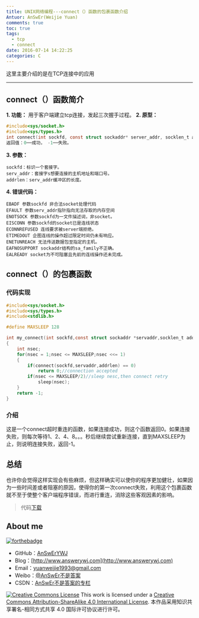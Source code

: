 ```yaml
---
title: UNIX网络编程---connect（）函数的包裹函数介绍
Antuor: AnSwEr(Weijie Yuan)
comments: true
toc: true
tags:
  - tcp
  - connect
date: 2016-07-14 14:22:25
categories: C
---
```


这里主要介绍的是在TCP连接中的应用

----------
<!--more-->

## connect（）函数简介

**1. 功能：** 用于客户端建立tcp连接，发起三次握手过程。
**2. 原型：**
```C
#include<sys/socket.h>
#include<sys/types.h>
int connect(int sockfd, const struct sockaddr* server_addr, socklen_t addrlen)
返回值：0──成功， -1──失败。
```
**3. 参数：**
```
sockfd：标识一个套接字。
serv_addr：套接字s想要连接的主机地址和端口号。
addrlen：serv_addr缓冲区的长度。
```
**4. 错误代码：**
```
EBADF 参数sockfd 非合法socket处理代码
EFAULT 参数serv_addr指针指向无法存取的内存空间
ENOTSOCK 参数sockfd为一文件描述词，非socket。
EISCONN 参数sockfd的socket已是连线状态
ECONNREFUSED 连线要求被server端拒绝。
ETIMEDOUT 企图连线的操作超过限定时间仍未有响应。
ENETUNREACH 无法传送数据包至指定的主机。
EAFNOSUPPORT sockaddr结构的sa_family不正确。
EALREADY socket为不可阻塞且先前的连线操作还未完成。
```

## connect（）的包裹函数
### 代码实现
```C
#include<sys/socket.h>
#include<sys/types.h>
#include<stdlib.h>

#define MAXSLEEP 128

int my_connect(int sockfd,const struct sockaddr *servaddr,socklen_t addrlen)
{
    int nsec;
    for(nsec = 1;nsec <= MAXSLEEP;nsec <<= 1)
    {
        if(connect(sockfd,servaddr,addrlen) == 0)
            return 0;//connection accepted
        if(nsec <= MAXSLEEP/2)//sleep nesc,then connect retry
            sleep(nsec);
    }
    return -1;
}
```

### 介绍
这是一个connect超时重连的函数，如果连接成功，则这个函数返回0。如果连接失败，则每次等待1、2、4、8。。。秒后继续尝试重新连接，直到MAXSLEEP为止，则说明连接失败，返回-1。

## 总结
也许你会觉得这样实现会有些麻烦，但这样确实可以使你的程序更加健壮，如果因为一些时间差或者阻塞的原因，使得你的第一次connect失败，利用这个包裹函数就不至于使整个客户端程序错误，而进行重连，消除这些客观因素的影响。

>代码[下载](https://github.com/AnSwErYWJ/DogFood/blob/master/C/network/client.c)

## About me
[![forthebadge](http://forthebadge.com/images/badges/ages-20-30.svg)](http://forthebadge.com)
- GitHub：[AnSwErYWJ](https://github.com/AnSwErYWJ)
- Blog：[http://www.answerywj.com](http://www.answerywj.com)
- Email：[yuanweijie1993@gmail.com](https://mail.google.com)
- Weibo：[@AnSwEr不是答案](http://weibo.com/1783591593)
- CSDN：[AnSwEr不是答案的专栏](http://blog.csdn.net/u011192270)

<a rel="license" href="http://creativecommons.org/licenses/by-sa/4.0/"><img alt="Creative Commons License" style="border-width:0" src="https://i.creativecommons.org/l/by-sa/4.0/88x31.png" /></a> This work is licensed under a <a rel="license" href="http://creativecommons.org/licenses/by-sa/4.0/">Creative Commons Attribution-ShareAlike 4.0 International License</a>.
本作品采用知识共享署名-相同方式共享 4.0 国际许可协议进行许可。







